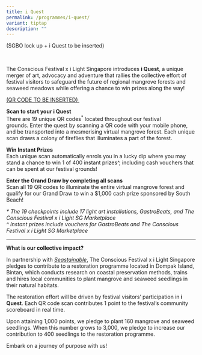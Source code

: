 ```yaml
---
title: i Quest
permalink: /programmes/i-quest/
variant: tiptap
description: ""
---
```

<p>(SGBO lock up + i Quest to be inserted)&nbsp;</p>
<p>&nbsp;&nbsp;</p>
<p>The Conscious Festival x i Light Singapore introduces&nbsp;<strong>i Quest</strong>,
a unique merger of art, advocacy and adventure that rallies the collective
effort of festival visitors to safeguard the future of regional mangrove
forests and seaweed meadows while offering a chance to win prizes along
the way!&nbsp;</p>
<p><u>(QR CODE TO BE INSERTED)&nbsp;</u>
</p>
<p><strong>Scan to start your i Quest</strong>&nbsp;
<br>There are 19 unique QR codes<sup>*</sup> located throughout our festival
grounds.&nbsp;Enter the quest&nbsp;by scanning a QR&nbsp;code&nbsp;with&nbsp;your
mobile phone, and be transported into a mesmerising virtual mangrove forest.
Each unique scan draws a colony of fireflies that illuminates a part of
the forest.&nbsp;</p>
<p><strong>Win Instant Prizes</strong>&nbsp;
<br>Each unique scan automatically enrols you in a lucky dip where you may
stand a chance to win 1 of 400 instant prizes^, including cash vouchers
that can be spent at our festival grounds!&nbsp;</p>
<p><strong>Enter the Grand&nbsp;Draw by completing all scans</strong>&nbsp;
<br>Scan all 19 QR codes to illuminate the entire virtual mangrove forest
and qualify for our Grand Draw to win a $1,000 cash prize sponsored by
South Beach!&nbsp;</p>
<p><em>* The 19 checkpoints include 17 light art installations, GastroBeats, and The Conscious Festival x i Light SG Marketplace</em>&nbsp;
<br><em>^ Instant prizes include vouchers for GastroBeats and The Conscious Festival x i Light SG Marketplace</em>&nbsp;</p>
<hr>
<p><strong>What is our collective impact?</strong>&nbsp;</p>
<p>In partnership with&nbsp;<em><a href="https://apc01.safelinks.protection.outlook.com/?url=https%3A%2F%2Fwww.seastainable.co%2Fproducts%2Fcarbonethics-x-seastainable-help-restore-our-marine-ecosystems%3Fvariant%3D39367238418519&amp;data=05%7C02%7Cshuting.voon%40pico.com%7Cd3128b0753274e4bf9dc08dc7bd79dc1%7Cab6f0e1c73be44c3b7fa2e8dde81aae7%7C0%7C0%7C638521413271566049%7CUnknown%7CTWFpbGZsb3d8eyJWIjoiMC4wLjAwMDAiLCJQIjoiV2luMzIiLCJBTiI6Ik1haWwiLCJXVCI6Mn0%3D%7C0%7C%7C%7C&amp;sdata=m4s1pSWjBW8Zy%2FDRVfCAQhCH%2Fa1FY3WkW4VnxMbF%2Fuk%3D&amp;reserved=0" class="Hyperlink SCXW187520893 BCX8" rel="noreferrer noopener" target="_blank"><u>Seastainable</u></a></em>,
The Conscious Festival x i Light Singapore pledges to contribute to a restoration
programme located in Dompak Island, Bintan, which conducts research on
coastal preservation methods, trains and hires local communities to plant
mangrove and seaweed seedlings in their natural habitats.&nbsp;</p>
<p>The restoration&nbsp;effort will be driven by&nbsp;festival&nbsp;visitors’&nbsp;participation&nbsp;in&nbsp;<strong>i Quest</strong>.&nbsp;Each
QR code scan contributes 1 point to the festival’s community scoreboard
in real time.&nbsp;</p>
<p>Upon attaining 1,000&nbsp;points, we pledge to plant 160 mangrove and
seaweed seedlings. When this number grows to 3,000, we pledge to increase
our contribution to 400 seedlings to the restoration programme.&nbsp;</p>
<p>Embark on a journey of purpose with us!</p>